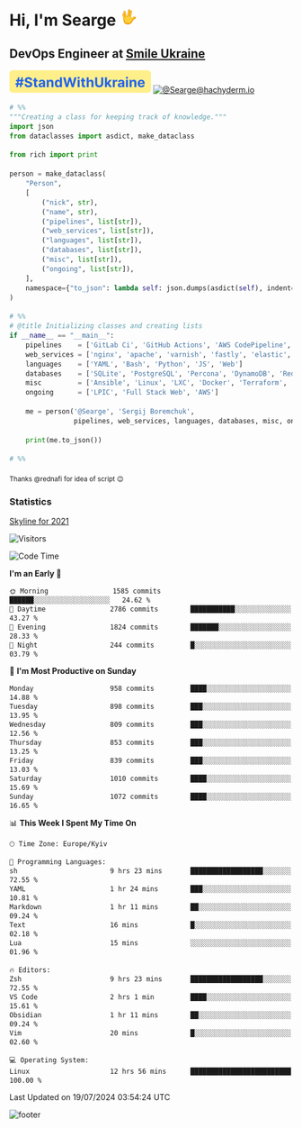 # Hi, I'm Searge <img src="images/vulcan.webp" style="display: inline-block; margin: 0; height: 2rem" alt="Vulcan salute" />

## DevOps Engineer at [Smile Ukraine](https://smile-ukraine.com/en)

[![Stand With Ukraine](https://raw.githubusercontent.com/vshymanskyy/StandWithUkraine/main/badges/StandWithUkraine.svg)](https://stand-with-ukraine.pp.ua)
<a rel="me" href="https://hachyderm.io/@Searge">![@Searge@hachyderm.io](https://img.shields.io/badge/-@Searge-%232B90D9?logo=mastodon&logoColor=white)</a>

```python
# %%
"""Creating a class for keeping track of knowledge."""
import json
from dataclasses import asdict, make_dataclass

from rich import print

person = make_dataclass(
    "Person",
    [
        ("nick", str),
        ("name", str),
        ("pipelines", list[str]),
        ("web_services", list[str]),
        ("languages", list[str]),
        ("databases", list[str]),
        ("misc", list[str]),
        ("ongoing", list[str]),
    ],
    namespace={"to_json": lambda self: json.dumps(asdict(self), indent=4)},
)

# %%
# @title Initializing classes and creating lists
if __name__ == "__main__":
    pipelines    = ['GitLab Ci', 'GitHub Actions', 'AWS CodePipeline', 'Jenkins']
    web_services = ['nginx', 'apache', 'varnish', 'fastly', 'elastic', 'solr']
    languages    = ['YAML', 'Bash', 'Python', 'JS', 'Web']
    databases    = ['SQLite', 'PostgreSQL', 'Percona', 'DynamoDB', 'Redis']
    misc         = ['Ansible', 'Linux', 'LXC', 'Docker', 'Terraform', 'AWS']
    ongoing      = ['LPIC', 'Full Stack Web', 'AWS']

    me = person('@Searge', 'Sergij Boremchuk',
                pipelines, web_services, languages, databases, misc, ongoing)

    print(me.to_json())

# %%

```

<sub>Thanks @rednafi for idea of script :wink:</sub>

### Statistics

[Skyline for 2021](https://skyline.github.com/Searge/2021)

![Visitors](https://komarev.com/ghpvc/?username=searge&label=Profile%20views&color=0e75b6&style=flat) 
<!--START_SECTION:waka-->
![Code Time](http://img.shields.io/badge/Code%20Time-2%2C666%20hrs-blue)

**I'm an Early 🐤** 

```text
🌞 Morning                1585 commits        ██████░░░░░░░░░░░░░░░░░░░   24.62 % 
🌆 Daytime                2786 commits        ███████████░░░░░░░░░░░░░░   43.27 % 
🌃 Evening                1824 commits        ███████░░░░░░░░░░░░░░░░░░   28.33 % 
🌙 Night                  244 commits         █░░░░░░░░░░░░░░░░░░░░░░░░   03.79 % 
```
📅 **I'm Most Productive on Sunday** 

```text
Monday                   958 commits         ████░░░░░░░░░░░░░░░░░░░░░   14.88 % 
Tuesday                  898 commits         ███░░░░░░░░░░░░░░░░░░░░░░   13.95 % 
Wednesday                809 commits         ███░░░░░░░░░░░░░░░░░░░░░░   12.56 % 
Thursday                 853 commits         ███░░░░░░░░░░░░░░░░░░░░░░   13.25 % 
Friday                   839 commits         ███░░░░░░░░░░░░░░░░░░░░░░   13.03 % 
Saturday                 1010 commits        ████░░░░░░░░░░░░░░░░░░░░░   15.69 % 
Sunday                   1072 commits        ████░░░░░░░░░░░░░░░░░░░░░   16.65 % 
```


📊 **This Week I Spent My Time On** 

```text
🕑︎ Time Zone: Europe/Kyiv

💬 Programming Languages: 
sh                       9 hrs 23 mins       ██████████████████░░░░░░░   72.55 % 
YAML                     1 hr 24 mins        ███░░░░░░░░░░░░░░░░░░░░░░   10.81 % 
Markdown                 1 hr 11 mins        ██░░░░░░░░░░░░░░░░░░░░░░░   09.24 % 
Text                     16 mins             █░░░░░░░░░░░░░░░░░░░░░░░░   02.18 % 
Lua                      15 mins             ░░░░░░░░░░░░░░░░░░░░░░░░░   01.96 % 

🔥 Editors: 
Zsh                      9 hrs 23 mins       ██████████████████░░░░░░░   72.55 % 
VS Code                  2 hrs 1 min         ████░░░░░░░░░░░░░░░░░░░░░   15.61 % 
Obsidian                 1 hr 11 mins        ██░░░░░░░░░░░░░░░░░░░░░░░   09.24 % 
Vim                      20 mins             █░░░░░░░░░░░░░░░░░░░░░░░░   02.60 % 

💻 Operating System: 
Linux                    12 hrs 56 mins      █████████████████████████   100.00 % 
```


 Last Updated on 19/07/2024 03:54:24 UTC
<!--END_SECTION:waka-->

![footer](https://capsule-render.vercel.app/api?type=waving&color=gradient&customColorList=14,21&height=82&section=footer)
